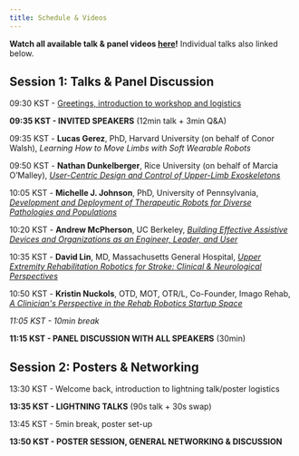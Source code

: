 ```yaml
---
title: Schedule & Videos
---
```


**Watch all available talk & panel videos [here](https://www.youtube.com/playlist?list=PL51-747gY2lx12n_HjmTpLB439tpO852D)!** Individual talks also linked below.

## Session 1: Talks & Panel Discussion

09:30 KST - [Greetings, introduction to workshop and logistics](https://www.youtube.com/watch?v=X8bjwsh_QOc&list=PL51-747gY2lx12n_HjmTpLB439tpO852D&index=1)

**09:35 KST - INVITED SPEAKERS** (12min talk + 3min Q&A)

09:35 KST - **Lucas Gerez**, PhD, Harvard University (on behalf of Conor Walsh), *Learning How to Move Limbs with Soft Wearable Robots*

09:50 KST - **Nathan Dunkelberger**, Rice University (on behalf of Marcia O’Malley), *[User-Centric Design and Control of Upper-Limb Exoskeletons](https://www.youtube.com/watch?v=zDbTHmwzLAs&list=PL51-747gY2lx12n_HjmTpLB439tpO852D&index=2)*

10:05 KST - **Michelle J. Johnson**, PhD, University of Pennsylvania, *[Development and Deployment of Therapeutic Robots for Diverse Pathologies and Populations](https://www.youtube.com/watch?v=K2DvxKZ98aY&list=PL51-747gY2lx12n_HjmTpLB439tpO852D&index=6)*

10:20 KST - **Andrew McPherson**, UC Berkeley, *[Building Effective Assistive Devices and Organizations as an Engineer, Leader, and User](https://www.youtube.com/watch?v=PpKjlbOvSME&list=PL51-747gY2lx12n_HjmTpLB439tpO852D&index=3)*

10:35 KST - **David Lin**, MD, Massachusetts General Hospital, *[Upper Extremity Rehabilitation Robotics for Stroke: Clinical & Neurological Perspectives](https://www.youtube.com/watch?v=7xsTT6diJ-0&list=PL51-747gY2lx12n_HjmTpLB439tpO852D&index=4)*

10:50 KST - **Kristin Nuckols**, OTD, MOT, OTR/L, Co-Founder, Imago Rehab, *[A Clinician's Perspective in the Rehab Robotics Startup Space](https://www.youtube.com/watch?v=WvIz9dZ_8R0&list=PL51-747gY2lx12n_HjmTpLB439tpO852D&index=5)*

*11:05 KST - 10min break*

**11:15 KST - PANEL DISCUSSION WITH ALL SPEAKERS** (30min)

## Session 2: Posters & Networking

13:30 KST - Welcome back, introduction to lightning talk/poster logistics

**13:35 KST - LIGHTNING TALKS** (90s talk + 30s swap)
											
13:45 KST - 5min break, poster set-up
												
**13:50 KST - POSTER SESSION, GENERAL NETWORKING & DISCUSSION**

